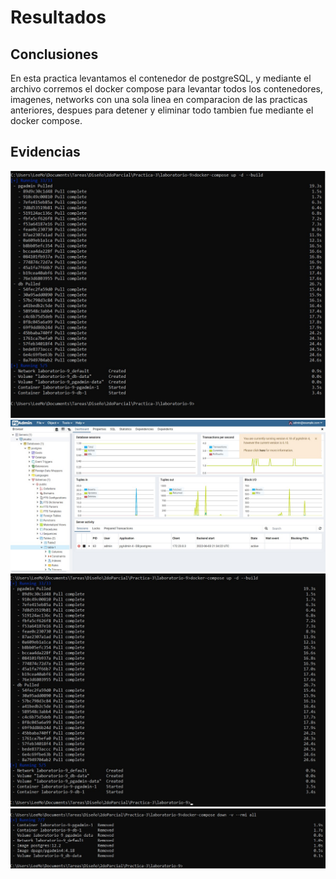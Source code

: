 # Resultados
## Conclusiones
En esta practica levantamos el contenedor de postgreSQL, y mediante el archivo corremos el docker compose para levantar todos los contenedores, imagenes, networks
con una sola linea en comparacion de las practicas anteriores, despues para detener y eliminar todo tambien fue mediante el docker compose.

## Evidencias
![Image text](https://github.com/AlfonsoLoopez/DAS_Sistemas/blob/Practica-3_2doParcial/Ene-Jun-2022/alfonso-israel-lopez-garza/Practica-3/laboratorio-9/Laboratorio9_Img1.jpeg)
![Image text](https://github.com/AlfonsoLoopez/DAS_Sistemas/blob/Practica-3_2doParcial/Ene-Jun-2022/alfonso-israel-lopez-garza/Practica-3/laboratorio-9/Laboratorio9_Img2.jpeg)
![Image text](https://github.com/AlfonsoLoopez/DAS_Sistemas/blob/Practica-3_2doParcial/Ene-Jun-2022/alfonso-israel-lopez-garza/Practica-3/laboratorio-9/Laboratorio9_Img3.jpeg)
![Image text](https://github.com/AlfonsoLoopez/DAS_Sistemas/blob/Practica-3_2doParcial/Ene-Jun-2022/alfonso-israel-lopez-garza/Practica-3/laboratorio-9/Laboratorio9_Img4.jpeg)
